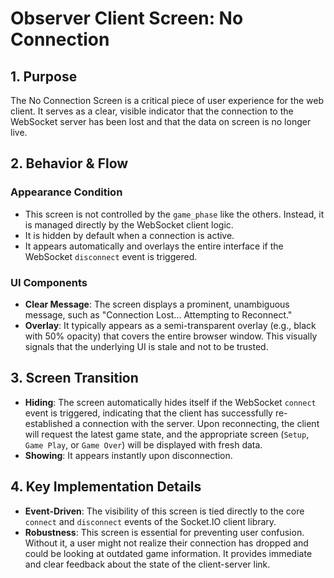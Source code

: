 # Observer Client Screen: No Connection

## 1. Purpose

The No Connection Screen is a critical piece of user experience for the web client. It serves as a clear, visible indicator that the connection to the WebSocket server has been lost and that the data on screen is no longer live.

## 2. Behavior & Flow

### Appearance Condition

- This screen is not controlled by the `game_phase` like the others. Instead, it is managed directly by the WebSocket client logic.
- It is hidden by default when a connection is active.
- It appears automatically and overlays the entire interface if the WebSocket `disconnect` event is triggered.

### UI Components

- **Clear Message**: The screen displays a prominent, unambiguous message, such as "Connection Lost... Attempting to Reconnect."
- **Overlay**: It typically appears as a semi-transparent overlay (e.g., black with 50% opacity) that covers the entire browser window. This visually signals that the underlying UI is stale and not to be trusted.

## 3. Screen Transition

- **Hiding**: The screen automatically hides itself if the WebSocket `connect` event is triggered, indicating that the client has successfully re-established a connection with the server. Upon reconnecting, the client will request the latest game state, and the appropriate screen (`Setup`, `Game Play`, or `Game Over`) will be displayed with fresh data.
- **Showing**: It appears instantly upon disconnection.

## 4. Key Implementation Details

- **Event-Driven**: The visibility of this screen is tied directly to the core `connect` and `disconnect` events of the Socket.IO client library.
- **Robustness**: This screen is essential for preventing user confusion. Without it, a user might not realize their connection has dropped and could be looking at outdated game information. It provides immediate and clear feedback about the state of the client-server link.
